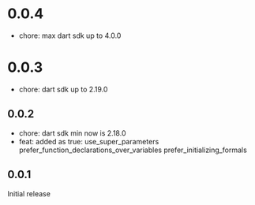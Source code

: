 # 0.0.4

- chore: max dart sdk up to 4.0.0

# 0.0.3

- chore: dart sdk up to 2.19.0

## 0.0.2

- chore: dart sdk min now is 2.18.0
- feat: added as true:
  use_super_parameters
  prefer_function_declarations_over_variables
  prefer_initializing_formals

## 0.0.1

Initial release
